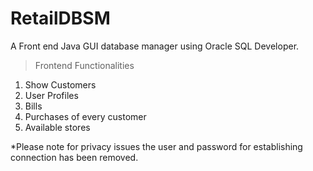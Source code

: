 # RetailDBSM

A Front end Java GUI database manager using Oracle SQL Developer.

> Frontend Functionalities
1. Show Customers
2. User Profiles
3. Bills
4. Purchases of every customer
5. Available stores

*Please note for privacy issues the user and password for establishing connection has been removed.
